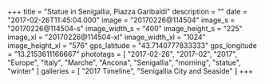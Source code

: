 +++
title = "Statue in Senigallia, Piazza Garibaldi"
description = ""
date = "2017-02-26T11:45:04.000"
image = "20170226@114504"
image_s = "20170226@114504-s"
image_width_s = "400"
image_height_s = "225"
image_xl = "20170226@114504-xl"
image_width_xl = "1024"
image_height_xl = "576"
gps_latitude = "43.7140777833333"
gps_longitude = "13.2153611166667"
phototags = [ "2017-02-26", "2017-02", "2017", "Europe", "Italy", "Marche", "Ancona", "Senigallia", "morning", "statue", "winter" ]
galleries = [ "2017 Timeline", "Senigallia City and Seaside" ]
+++
